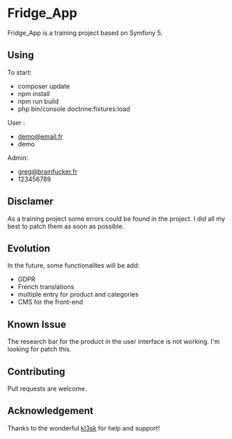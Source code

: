 # Fridge_App

Fridge_App is a training project based on Symfony 5. 



## Using 
To start: 
- composer update
- npm install
- npm run build
- php bin/console doctrine:fixtures:load


User : 

- demo@email.fr
- demo

Admin: 
- greg@brainfucker.fr
- 123456789


## Disclamer

As a training project some errors could be found in the project. I did all my best to patch them as soon as possible. 

## Evolution
In the future, some functionalites will be add: 

- GDPR
- French translations
- multiple entry for product and categories
- CMS for the front-end

## Known Issue
The research bar for the product in the user interface is not working. I'm looking for patch this. 

## Contributing
Pull requests are welcome.

## Acknowledgement

Thanks to the wonderful [kl3sk](https://github.com/kl3sk) for help and support!
